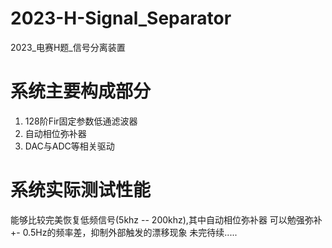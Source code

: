 # 2023-H-Signal_Separator
2023_电赛H题_信号分离装置
# 系统主要构成部分  
1. 128阶Fir固定参数低通滤波器
2. 自动相位弥补器
3. DAC与ADC等相关驱动

# 系统实际测试性能  
  能够比较完美恢复低频信号(5khz -- 200khz),其中自动相位弥补器
可以勉强弥补 +- 0.5Hz的频率差，抑制外部触发的漂移现象
未完待续.....  
